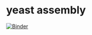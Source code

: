 # yeast assembly
[![Binder](https://mybinder.org/badge_logo.svg)](https://mybinder.org/v2/gh/elinneb/yeast_assembly/master?urlpath=lab)
